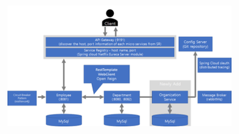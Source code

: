 <img src = "https://github.com/iam149cm/springBoot/blob/main/06_springboot-microservices/img.png?raw=true">